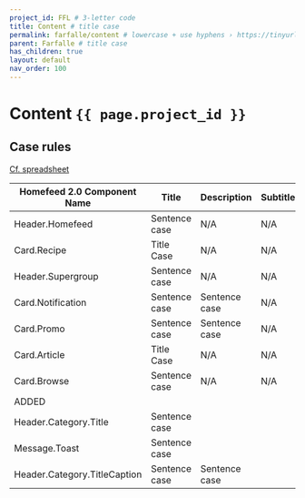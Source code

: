 ```yaml
---
project_id: FFL # 3-letter code
title: Content # title case
permalink: farfalle/content # lowercase + use hyphens › https://tinyurl.com/27kmc4rb
parent: Farfalle # title case
has_children: true
layout: default
nav_order: 100
---
```


# Content `{{ page.project_id }}`

## Case rules

[Cf. spreadsheet](https://docs.google.com/spreadsheets/d/1QhtHYXMjTK7cQhOhI8YIpUNGWoB4o4s8zXVBsPvEkjA/edit#gid=00)

| Homefeed 2.0 Component Name | Title | Description | Subtitle | Subtext | Eyebrow  | CTA Button |
|---|---|---|---|---|---|---|
| Header.Homefeed    | Sentence case  | N/A  | N/A      | N/A     | N/A      | N/A |
| Card.Recipe| Title Case     | N/A   | N/A      | N/A     | N/A      | N/A |
| Header.Supergroup   | Sentence case  | N/A   | N/A      | N/A     | ALL CAPS | N/A |
| Card.Notification   | Sentence case  | Sentence case  | N/A      | N/A     | N/A      | N/A |
| Card.Promo | Sentence case  | Sentence case  | N/A  | N/A | N/A  | Initial Caps |
| Card.Article| Title Case | N/A   | N/A  | N/A | ALL CAPS | N/A |
| Card.Browse| Sentence case  | N/A   | N/A  | N/A | N/A  | N/A |
| ADDED |
| Header.Category.Title| Sentence case  |   | || | |
| Message.Toast   | Sentence case  |   | || | |
| Header.Category.TitleCaption | Sentence case  | Sentence case  | || | |
